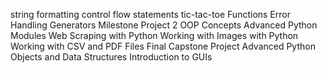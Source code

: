 string formatting
control flow statements
tic-tac-toe
Functions
Error Handling
Generators
Milestone Project 2
OOP Concepts
Advanced Python Modules
Web Scraping with Python
Working with Images with Python
Working with CSV and PDF Files
Final Capstone Project
Advanced Python Objects and Data Structures
Introduction to GUIs
